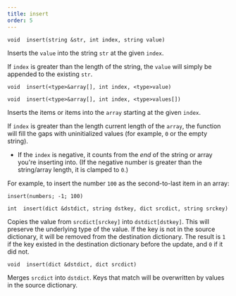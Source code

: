 ```yaml
---
title: insert
order: 5
---
```

`void  insert(string &str, int index, string value)`

Inserts the `value` into the string `str` at the given `index`.

If `index` is greater than the length of the string, the `value` will simply be appended to the existing `str`.

`void  insert(<type>&array[], int index, <type>value)`

`void  insert(<type>&array[], int index, <type>values[])`

Inserts the items or items into the `array` starting at the given `index`.

If `index` is greater than the length current length of the `array`, the function will fill the gaps with uninitialized values (for example, `0` or the empty string).

- If the `index` is negative, it counts from the *end* of the string or array you're inserting into. (If the negative number is greater than the string/array length, it is clamped to `0`.)

For example, to insert the number `100` as the second-to-last item in an array:

```vex
insert(numbers; -1; 100)

```

`int  insert(dict &dstdict, string dstkey, dict srcdict, string srckey)`

Copies the value from `srcdict[srckey]` into `dstdict[dstkey]`. This will preserve the underlying type of the value. If the key is not in the source dictionary, it will be removed from the destination dictionary. The result is `1` if the key existed in the destination dictionary before the update, and `0` if it did not.

`void  insert(dict &dstdict, dict srcdict)`

Merges `srcdict` into `dstdict`. Keys that match will be overwritten by values in the source dictionary.
